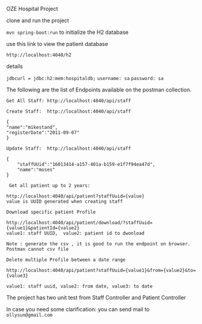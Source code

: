 OZE Hospital Project

clone and run the project

``mvn spring-boot:run`` to initialize the H2 database

use this link to view the patient database

```http://localhost:4040/h2```
<p>details</p> 

``jdbcurl = jdbc:h2:mem:hospitaldb;``
``username: sa``
``password: sa``

The following are the list of Endpoints available on the postman collection.
``` 
Get All Staff: http://localhost:4040/api/staff 
```
```
Create Staff:  http://localhost:4040/api/staff
```
```
{
"name":"mikestand",
"registerDate":"2011-09-07"
}
```
```
Update Staff:  http://localhost:4040/api/staff
```
```
{
    "staffUUid":"16013414-a157-401a-b159-e1f7f94ea47d",
    "name":"moses"
}
```
`` 
Get all patient up to 2 years:  
``
```
http://localhost:4040/api/patient?staffUuid={value}
value is UUID generated when creating staff
```

``Download specific patient Profile``
```
http://localhost:4040/api/patient/download/?staffUuid={value1}&patientId={value2}
value1: staff UUID,  value2: patient id to dwonload
```
```
Note : generate the csv , it is good to run the endpoint on browser. 
Postman cannot csv file 
```

`` Delete multiple Profile between a date range ``
```
http://localhost:4040/api/patient?staffUuid={value1}&from={value2}&to={value3}
```
```
value1: staff uuid, value2: from date, value3: to date
```

The project has two unit test from Staff Controller and Patient Controller

In case you need some clarification: you can send mail to ``ollysun@gmail.com``